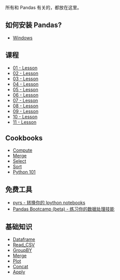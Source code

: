 所有和 Pandas 有关的，都放在这里。

如何安装 Pandas?
-------

* [Windows](http://www.youtube.com/watch?v=g4v9_K3Rq3Y)

课程
-------

* [01 - Lesson](http://nbviewer.ipython.org/github/hello-kukoo/learn-pandas-cn/blob/master/cn/lessons/01%20-%20Lesson.ipynb)
* [02 - Lesson](http://nbviewer.ipython.org/github/hello-kukoo/learn-pandas-cn/blob/master/cn/lessons/02%20-%20Lesson.ipynb)
* [03 - Lesson]()
* [04 - Lesson]()
* [05 - Lesson]()
* [06 - Lesson]()
* [07 - Lesson]()
* [08 - Lesson]()
* [09 - Lesson]()
* [10 - Lesson]()
* [11 - Lesson]()


Cookbooks
---------

* [Compute](http://nbviewer.ipython.org/urls/bitbucket.org/hrojas/learn-pandas/raw/master/lessons/Cookbook%20-%20Compute.ipynb)
* [Merge](http://nbviewer.ipython.org/urls/bitbucket.org/hrojas/learn-pandas/raw/master/lessons/Cookbook%20-%20Merge.ipynb)
* [Select](http://nbviewer.ipython.org/urls/bitbucket.org/hrojas/learn-pandas/raw/master/lessons/Cookbook%20-%20Select.ipynb)
* [Sort](http://nbviewer.ipython.org/urls/bitbucket.org/hrojas/learn-pandas/raw/master/lessons/Cookbook%20-%20Sort.ipynb)
* [Python 101](http://nbviewer.ipython.org/urls/bitbucket.org/hrojas/learn-pandas/raw/master/lessons/Python_101.ipynb)

免费工具
---------

* [pyrs - 转换你的 Ipython notebooks](https://pyrs.herokuapp.com/)
* [Pandas Bootcamp (beta) - 练习你的数据处理技能](https://pandasbootcamp.herokuapp.com/)

基础知识
-------
* [Dataframe](http://www.hedaro.com/pandas-dataframe)
* [Read_CSV](http://www.hedaro.com/pandas-read-csv)
* [GroupBY](http://www.hedaro.com/pandas-groupby)
* [Merge](http://www.hedaro.com/pandas-merge)
* [Plot](http://www.hedaro.com/pandas-plot)
* [Concat](http://www.hedaro.com/pandas-concat)
* [Apply](http://www.hedaro.com/pandas-apply)